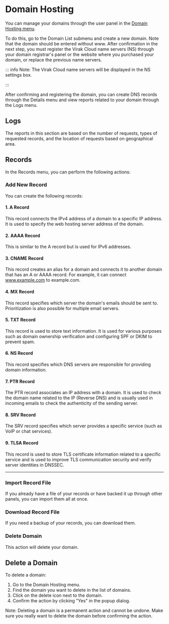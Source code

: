 # Domain Hosting

You can manage your domains through the user panel in the [Domain Hosting menu](https://panel.virakcloud.com/dns/list).

<DarkModeImage
  dark-src="/images/guides/en/dark/dns/create-domain.webp"
  light-src="/images/guides/en/light/dns/create-domain.webp"
  alt="Domain Hosting"
/>

To do this, go to the Domain List submenu and create a new domain.
Note that the domain should be entered without www. After confirmation in the next step, you must register the Virak Cloud name servers (NS) through your domain registrar's panel or the website where you purchased your domain, or replace the previous name servers.

 <DarkModeImage
  dark-src="/images/guides/en/dark/dns/add-domain.webp"
  light-src="/images/guides/en/light/dns/add-domain.webp"
  alt="Enter Domain"
/>

::: info Note:
The Virak Cloud name servers will be displayed in the NS settings box.

 <DarkModeImage
  dark-src="/images/guides/en/dark/dns/add-ns.webp"
  light-src="/images/guides/en/light/dns/add-ns.webp"
  alt="Add NS"
/>

:::

After confirming and registering the domain, you can create DNS records through the Details menu and view reports related to your domain through the Logs menu.

## Logs
The reports in this section are based on the number of requests, types of requested records, and the location of requests based on geographical area.

 <DarkModeImage
  dark-src="/images/guides/en/dark/dns/log.webp"
  light-src="/images/guides/en/light/dns/log.webp"
  alt="DNS Logs"
/>

## Records

 <DarkModeImage
  dark-src="/images/guides/en/dark/dns/records.webp"
  light-src="/images/guides/en/light/dns/records.webp"
  alt="DNS Records"
/>

In the Records menu, you can perform the following
actions:

### Add New Record
You can create the following records:

  #### 1. A Record
  This record connects the IPv4 address of a domain to a specific IP address. It is used to specify the web hosting server address of the domain.

  #### 2. AAAA Record
  This is similar to the A record but is used for IPv6 addresses.

  #### 3. CNAME Record
  This record creates an alias for a domain and connects it to another domain that has an A or AAAA record. For example, it can connect www.example.com to example.com.

  #### 4. MX Record
  This record specifies which server the domain's emails should be sent to. Prioritization is also possible for multiple email servers.

  #### 5. TXT Record
  This record is used to store text information. It is used for various purposes such as domain ownership verification and configuring SPF or DKIM to prevent spam.

  #### 6. NS Record
  This record specifies which DNS servers are responsible for providing domain information.

  #### 7. PTR Record
  The PTR record associates an IP address with a domain. It is used to check the domain name related to the IP (Reverse DNS) and is usually used in incoming emails to check the authenticity of the sending server.

  #### 8. SRV Record
  The SRV record specifies which server provides a specific service (such as VoIP or chat services).

  #### 9. TLSA Record
  This record is used to store TLS certificate information related to a specific service and is used to improve TLS communication security and verify server identities in DNSSEC.

---

### Import Record File
If you already have a file of your records or have backed it up through other panels, you can import them all at once.

### Download Record File
If you need a backup of your records, you can download them.

### Delete Domain
This action will delete your domain.

## Delete a Domain
To delete a domain:
1. Go to the Domain Hosting menu.
2. Find the domain you want to delete in the list of domains.
3. Click on the delete icon next to the domain.
4. Confirm the action by clicking "Yes" in the popup dialog.

Note: Deleting a domain is a permanent action and cannot be undone. Make sure you really want to delete the domain before confirming the action.
